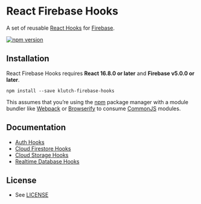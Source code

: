# React Firebase Hooks

A set of reusable [React Hooks](https://reactjs.org/docs/hooks-intro.html) for [Firebase](https://firebase.google.com/).

[![npm version](https://img.shields.io/npm/v/klutch-firebase-hooks.svg?style=flat-square)](https://www.npmjs.com/package/klutch-firebase-hooks)

## Installation

React Firebase Hooks requires **React 16.8.0 or later** and **Firebase v5.0.0 or later**.

```
npm install --save klutch-firebase-hooks
```

This assumes that you’re using the [npm](https://npmjs.com) package manager with a module bundler like [Webpack](https://webpack.js.org/) or [Browserify](http://browserify.org/) to consume [CommonJS](http://webpack.github.io/docs/commonjs.html) modules.

## Documentation

- [Auth Hooks](/auth)
- [Cloud Firestore Hooks](/firestore)
- [Cloud Storage Hooks](/storage)
- [Realtime Database Hooks](/database)

## License

- See [LICENSE](/LICENSE)
